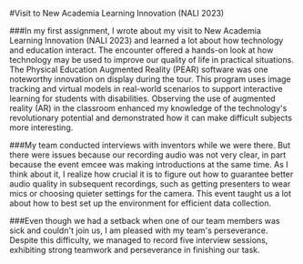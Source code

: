 #Visit to New Academia Learning Innovation (NALI 2023)

###In my first assignment, I wrote about my visit to New Academia Learning Innovation (NALI 2023) and learned a lot about how technology and education interact. The encounter offered a hands-on look at how technology may be used to improve our quality of life in practical situations. The Physical Education Augmented Reality (PEAR) software was one noteworthy innovation on display during the tour. This program uses image tracking and virtual models in real-world scenarios to support interactive learning for students with disabilities. Observing the use of augmented reality (AR) in the classroom enhanced my knowledge of the technology's revolutionary potential and demonstrated how it can make difficult subjects more interesting.

###My team conducted interviews with inventors while we were there. But there were issues because our recording audio was not very clear, in part because the event emcee was making introductions at the same time. As I think about it, I realize how crucial it is to figure out how to guarantee better audio quality in subsequent recordings, such as getting presenters to wear mics or choosing quieter settings for the camera. This event taught us a lot about how to best set up the environment for efficient data collection.

###Even though we had a setback when one of our team members was sick and couldn't join us, I am pleased with my team's perseverance. Despite this difficulty, we managed to record five interview sessions, exhibiting strong teamwork and perseverance in finishing our task.


